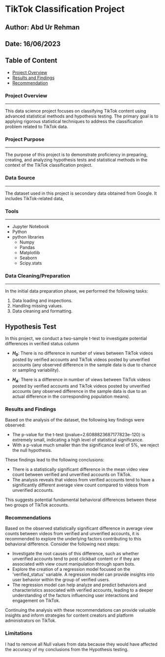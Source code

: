 # TikTok Classification Project

## Author: Abd Ur Rehman
## Date: 16/06/2023

## Table of Content

- [Project Overview](#project-overview)
- [Results and Findings](#results-and-findings)
- [Recommendation](#recommendations)

### Project Overview
---
This data science project focuses on classifying TikTok content using advanced statistical methods and hypothesis testing. The primary goal is to applying rigorous statistical techniques to address the classification problem related to TikTok data.

### Project Purpose
---
The purpose of this project is to demonstrate proficiency in preparing, creating, and analyzing hypothesis tests and statistical methods in the context of the TikTok classification project.

### Data Source
---
The dataset used in this project is secondary data obtained from Google. It includes TikTok-related data,

### Tools
---
- Jupyter Notebook
- Python
- python libraries
  - Numpy
  - Pandas
  - Matplotlib
  - Seaborn
  - Scipy.stats

### Data Cleaning/Preparation
---
In the initial data preparation phase, we performed the following tasks:
1. Data loading and inspections.
2. Handling missing values.
3. Data cleaning and formatting.

## Hypothesis Test

In this project, we conduct a two-sample t-test to investigate potential differences in verified status column

- **$H_0$**: There is no difference in number of views between TikTok videos posted by verified accounts and TikTok videos posted by unverified accounts (any observed difference in the sample data is due to chance or sampling variability).

- **$H_A$**: There is a difference in number of views between TikTok videos posted by verified accounts and TikTok videos posted by unverified accounts (any observed difference in the sample data is due to an actual difference in the corresponding population means).

### Results and Findings

Based on the analysis of the dataset, the following key findings were observed:

- The p-value for the t-test (pvalue=2.6088823687177823e-120) is extremely small, indicating a high level of statistical significance.
- With a p-value much smaller than the significance level of 5%, we reject the null hypothesis.

These findings lead to the following conclusions:

- There is a statistically significant difference in the mean video view count between verified and unverified accounts on TikTok.
- The analysis reveals that videos from verified accounts tend to have a significantly different average view count compared to videos from unverified accounts.

This suggests potential fundamental behavioral differences between these two groups of TikTok accounts.

### Recommendations

Based on the observed statistically significant difference in average view counts between videos from verified and unverified accounts, it is recommended to explore the underlying factors contributing to this behavioral difference. Consider the following next steps:

- Investigate the root causes of this difference, such as whether unverified accounts tend to post clickbait content or if they are associated with view count manipulation through spam bots.
- Explore the creation of a regression model focused on the 'verified_status' variable. A regression model can provide insights into user behavior within the group of verified users.
- The regression model can help analyze and predict behaviors and characteristics associated with verified accounts, leading to a deeper understanding of the factors influencing user interactions and engagement on TikTok.

Continuing the analysis with these recommendations can provide valuable insights and inform strategies for content creators and platform administrators on TikTok.

### Limitations

I had to remove all Null values from data because they would have affected the accuracy of my conclusions from the Hypothesis testing.
